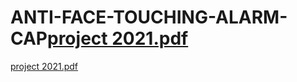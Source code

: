 # ANTI-FACE-TOUCHING-ALARM-CAP[project 2021.pdf](https://github.com/akhilpal520/ANTI-FACE-TOUCHING-ALARM-CAP/files/10802640/project.2021.pdf)

[project 2021.pdf](https://github.com/akhilpal520/ANTI-FACE-TOUCHING-ALARM-CAP/files/10802669/project.2021.pdf)
